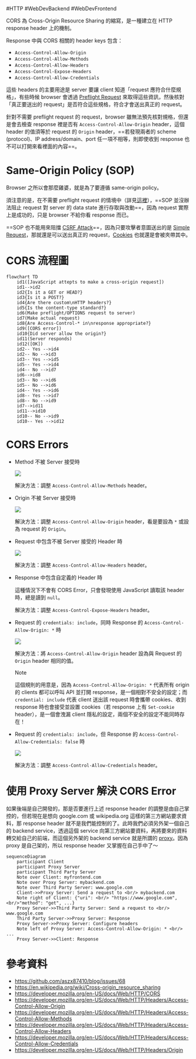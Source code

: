 #HTTP #WebDevBackend #WebDevFrontend

CORS 為 Cross-Origin Resource Sharing 的縮寫，是一種建立在 HTTP response header 上的機制。

Response 中與 CORS 相關的 header keys 包含：

- `Access-Control-Allow-Origin`
- `Access-Control-Allow-Methods`
- `Access-Control-Allow-Headers`
- `Access-Control-Expose-Headers`
- `Access-Control-Allow-Credentials`

這些 headers 的主要用途是 server 要讓 client 知道「request 應符合什麼規格」，有些時候 browser 會透過 [Preflight Request](</Web Development/Preflight Request.md>) 來取得這些資訊，然後核對「真正要送出的 request」是否符合這些規格，符合才會送出真正的 request。

針對不需要 preflight request 的 request，browser 雖無法預先核對規格，但還是會去檢查 response 裡是否有 `Access-Control-Allow-Origin`  header，這個 header 的值須等於 request 的 `Origin` header，==若發現兩者的 scheme (protocol)、IP address/domain、port 任一項不相等，則即使收到 response 也不可以打開來看裡面的內容==。

# Same-Origin Policy (SOP)

Browser 之所以會那麼雞婆，就是為了要遵循 same-origin policy。

須注意的是，在不需要 preflight request 的情境中（詳見[這裡](</Web Development/Preflight Request.md#Simple Request>)），==SOP 並沒辦法阻止 request 對 server 的 data state 進行存取與改動==，因為 request 實際上是成功的，只是 browser 不給你看 response 而已。

==SOP 也不能用來阻擋 [CSRF Attack](</Web Development/CSRF Attack & XSS Attack.md#CSRF Attack>)==，因為只要攻擊者意圖送出的是 [Simple Request](</Web Development/Preflight Request.md#Simple Request>)，那就還是可以送出真正的 request，[Cookies](</Web Development/Cookies/Cookies 的存取.md>) 也就還是會被夾帶其中。

# CORS 流程圖

```mermaid
flowchart TD
    id1([JavaScript attepts to make a cross-origin request])
    id1-->id2
    id2{Is it a GET or HEAD?}
    id3{Is it a POST?}
    id4{Are there custom\nHTTP headers?}
    id5{Is the content-type standard?}
    id6(Make preflight/OPTIONS request to server)
    id7(Make actual request)
    id8{Are Access-Control-* in\nresponse appropriate?}
    id9([CORS error])
    id10{Did server allow the origin?}
    id11(Server responds)
    id12([OK])
    id2-- Yes -->id4
    id2-- No -->id3
    id3-- Yes -->id5
    id5-- Yes -->id4
    id4-- No -->id7
    id6-->id8
    id3-- No -->id6
    id5-- No -->id6
    id4-- Yes -->id6
    id8-- Yes -->id7
    id8-- No -->id9
    id7-->id11
    id11-->id10
    id10-- No -->id9
    id10-- Yes -->id12
```

# CORS Errors

- Method 不被 Server 接受時

    ![](<https://raw.githubusercontent.com/bingyangchen/KM-software/master/img/cors-error-access-control-allow-methods.png>)

    解決方法：調整 `Access-Control-Allow-Methods` header。

- Origin 不被 Server 接受時

    ![](<https://raw.githubusercontent.com/bingyangchen/KM-software/master/img/cors-error-access-control-allow-origin.png>)

    解決方法：調整 `Access-Control-Allow-Origin` header，看是要設為 `*` 或設為 request 的 `Origin`。

- Request 中包含不被 Server 接受的 Header 時

    ![](<https://raw.githubusercontent.com/bingyangchen/KM-software/master/img/cors-error-access-control-allow-headers.png>)

    解決方法：調整 `Access-Control-Allow-Headers` header。

- Response 中包含自定義的 Header 時

    這種情況下不會有 CORS Error，只會發現使用 JavaScript 讀取該 header 時，總是讀到 `null`。

    解決方法：調整 `Access-Control-Expose-Headers` header。

- Request 的 `credentials: include`，同時 Response 的 `Access-Control-Allow-Origin: *` 時

    ![](<https://raw.githubusercontent.com/bingyangchen/KM-software/master/img/cors-error-access-control-allow-origin-wildcard.png>)

    解決方法：將 `Access-Control-Allow-Origin` header 設為與 Request 的 `Origin` header 相同的值。

    >[!Note]
    >這個規則的用意是，因為 `Access-Control-Allow-Origin: *` 代表所有 origin 的 clients 都可以呼叫 API 並打開 response，是一個相對不安全的設定；而 `credential: include` 代表 client 送出該 request 時會攜帶 cookies、收到 response 時也會接受並設置 cookies（若 response 上有 `Set-cookie` header），是一個會洩漏 client 隱私的設定，兩個不安全的設定不能同時存在！

- Request 的 `credentials: include`，但 Response 的 `Access-Control-Allow-Credentials: false` 時

    ![](<https://raw.githubusercontent.com/bingyangchen/KM-software/master/img/cors-error-access-control-allow-credentials.png>)

    解決方法：調整 `Access-Control-Allow-Credentials` header。

# 使用 Proxy Server 解決 CORS Error

如果後端是自己開發的，那是否要進行上述 response header 的調整是由自己掌控的，但若現在是想向 google.com 或 wikipedia.org 這樣的第三方網站要求資料，那 response header 就不是我們能控制的了。此時我們必須另外架一個自己的 backend service，透過這個 service 向第三方網站要資料，再將要來的資料轉交給自己的前端，而這個另外架的 backend service 就是所謂的 [proxy](</System Design/Forward Proxy & Reverse Proxy.md>)。因為 proxy 是自己架的，所以 response header 又掌握在自己手中了～

```mermaid
sequenceDiagram
    participant Client
    participant Proxy Server
    participant Third Party Server
    Note over Client: myfrontend.com
    Note over Proxy Server: mybackend.com
    Note over Third Party Server: www.google.com
    Client->>Proxy Server: Send a request to <br/> mybackend.com
    Note right of Client: {"uri": <br/> "https://www.google.com", <br/>"method": "get", ...}
    Proxy Server->>Third Party Server: Send a request to <br/> www.google.com
    Third Party Server->>Proxy Server: Response
    Proxy Server->>Proxy Server: Configure headers
    Note left of Proxy Server: Access-Control-Allow-Origin: * <br/> ...
    Proxy Server->>Client: Response
```

# 參考資料

- <https://github.com/aszx87410/blog/issues/68>
- <https://en.wikipedia.org/wiki/Cross-origin_resource_sharing>
- <https://developer.mozilla.org/en-US/docs/Web/HTTP/CORS>
- <https://developer.mozilla.org/en-US/docs/Web/HTTP/Headers/Access-Control-Allow-Origin>
- <https://developer.mozilla.org/en-US/docs/Web/HTTP/Headers/Access-Control-Allow-Methods>
- <https://developer.mozilla.org/en-US/docs/Web/HTTP/Headers/Access-Control-Allow-Headers>
- <https://developer.mozilla.org/en-US/docs/Web/HTTP/Headers/Access-Control-Allow-Credentials>
- <https://developer.mozilla.org/en-US/docs/Web/HTTP/Headers/Origin>
